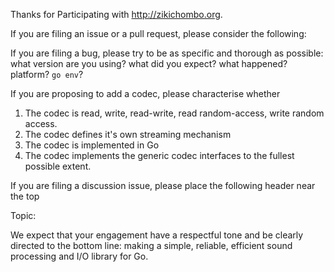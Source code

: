 Thanks for Participating with http://zikichombo.org.

If you are filing an issue or a pull request, please consider the following:

If you are filing a bug, please try to be as specific and thorough as possible:
what version are you using?  what did you expect?  what happened?  platform?
`go env`?

If you are proposing to add a codec, please characterise whether
1. The codec is read, write, read-write, read random-access, write random access.
2. The codec defines it's own streaming mechanism
3. The codec is implemented in Go
4. The codec implements the generic codec interfaces to the fullest possible extent.

If you are filing a discussion issue, please place the following header near the top

Topic: <enter your topic>

We expect that your engagement have a respectful tone and be clearly directed to the
bottom line:  making a simple, reliable, efficient sound processing and I/O library
for Go.

